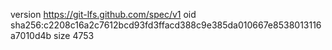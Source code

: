 version https://git-lfs.github.com/spec/v1
oid sha256:c2208c16a2c7612bcd93fd3ffacd388c9e385da010667e8538013116a7010d4b
size 4753
